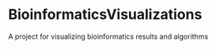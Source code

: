 BioinformaticsVisualizations
============================

A project for visualizing bioinformatics results and algorithms
